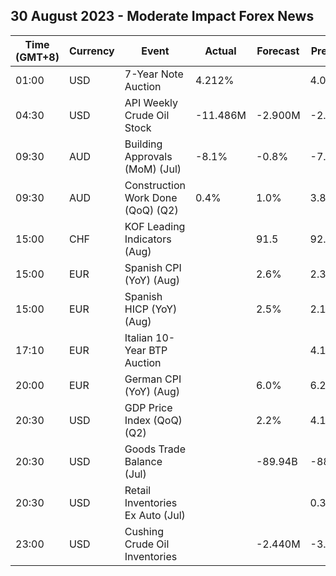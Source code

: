 ## 30 August 2023 - Moderate Impact Forex News

| Time (GMT+8) | Currency | Event | Actual | Forecast | Previous |
|------|----------|-------|--------|----------|----------|
| 01:00 | USD | 7-Year Note Auction | 4.212% |  | 4.087% |
| 04:30 | USD | API Weekly Crude Oil Stock | -11.486M | -2.900M | -2.418M |
| 09:30 | AUD | Building Approvals (MoM) (Jul) | -8.1% | -0.8% | -7.9% |
| 09:30 | AUD | Construction Work Done (QoQ) (Q2) | 0.4% | 1.0% | 3.8% |
| 15:00 | CHF | KOF Leading Indicators (Aug) |  | 91.5 | 92.2 |
| 15:00 | EUR | Spanish CPI (YoY) (Aug) |  | 2.6% | 2.3% |
| 15:00 | EUR | Spanish HICP (YoY) (Aug) |  | 2.5% | 2.1% |
| 17:10 | EUR | Italian 10-Year BTP Auction |  |  | 4.10% |
| 20:00 | EUR | German CPI (YoY) (Aug) |  | 6.0% | 6.2% |
| 20:30 | USD | GDP Price Index (QoQ) (Q2) |  | 2.2% | 4.1% |
| 20:30 | USD | Goods Trade Balance (Jul) |  | -89.94B | -88.83B |
| 20:30 | USD | Retail Inventories Ex Auto (Jul) |  |  | 0.3% |
| 23:00 | USD | Cushing Crude Oil Inventories |  | -2.440M | -3.133M |
